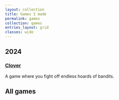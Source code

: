 ```yaml
---
layout: collection
title: Games I made
permalink: games
collection: games
entries_layout: grid
classes: wide
---
```


## 2024

### [Clover](/clover)
A game where you fight off endless hoards of bandits.


## All games
